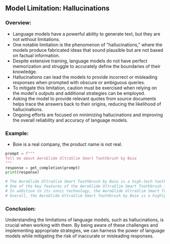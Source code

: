 ## Model Limitation: Hallucinations

### Overview:
* Language models have a powerful ability to generate text, but they are not without limitations.
* One notable limitation is the phenomenon of "hallucinations," where the models produce fabricated ideas that sound plausible but are not based on factual information.
* Despite extensive training, language models do not have perfect memorization and struggle to accurately define the boundaries of their knowledge.
* Hallucinations can lead the models to provide incorrect or misleading responses when prompted with obscure or ambiguous queries.
* To mitigate this limitation, caution must be exercised when relying on the model's outputs and additional strategies can be employed.
* Asking the model to provide relevant quotes from source documents helps trace the answers back to their origins, reducing the likelihood of hallucinations.
* Ongoing efforts are focused on minimizing hallucinations and improving the overall reliability and accuracy of language models.

### Example:
- Boie is a real company, the product name is not real.
```python
prompt = f"""
Tell me about AeroGlide UltraSlim Smart Toothbrush by Boie
"""
response = get_completion(prompt)
print(response)

# The AeroGlide UltraSlim Smart Toothbrush by Boie is a high-tech toothbrush that uses advanced sonic technology to provide a deep and thorough clean. It features a slim and sleek design that makes it easy to hold and maneuver, and it comes with a range of smart features that help you optimize your brushing routine.
# One of the key features of the AeroGlide UltraSlim Smart Toothbrush is its advanced sonic technology, which uses high-frequency vibrations to break up plaque and bacteria on your teeth and gums. This technology is highly effective at removing even the toughest stains and buildup, leaving your teeth feeling clean and refreshed.
# In addition to its sonic technology, the AeroGlide UltraSlim Smart Toothbrush also comes with a range of smart features that help you optimize your brushing routine. These include a built-in timer that ensures you brush for the recommended two minutes, as well as a pressure sensor that alerts you if you're brushing too hard.
# Overall, the AeroGlide UltraSlim Smart Toothbrush by Boie is a highly advanced and effective toothbrush that is perfect for anyone looking to take their oral hygiene to the next level. With its advanced sonic technology and smart features, it provides a deep and thorough clean that leaves your teeth feeling fresh and healthy.
```

### Conclusion:
Understanding the limitations of language models, such as hallucinations, is crucial when working with them. By being aware of these challenges and implementing appropriate strategies, we can harness the power of language models while mitigating the risk of inaccurate or misleading responses.